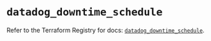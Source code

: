 # `datadog_downtime_schedule`

Refer to the Terraform Registry for docs: [`datadog_downtime_schedule`](https://registry.terraform.io/providers/datadog/datadog/3.53.0/docs/resources/downtime_schedule).
